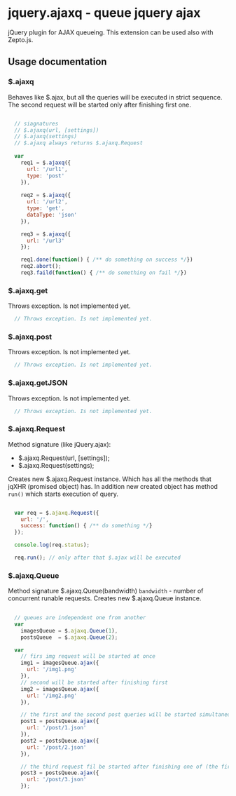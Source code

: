 # jquery.ajaxq - queue jquery ajax

jQuery plugin for AJAX queueing.
This extension can be used also with Zepto.js.

## Usage documentation

### $.ajaxq 

Behaves like $.ajax, but all the queries will be executed in strict sequence.
The second request will be started only after finishing first one.

```javascript

  // siagnatures 
  // $.ajaxq(url, [settings])
  // $.ajaxq(settings)
  // $.ajaxq always returns $.ajaxq.Request
  
  var 
    req1 = $.ajaxq({
      url: '/url1',
      type: 'post'
    }),
    
    req2 = $.ajaxq({
      url: '/url2',
      type: 'get',
      dataType: 'json'
    }),

    req3 = $.ajaxq({
      url: '/url3'
    });

    req1.done(function() { /** do something on success */})
    req2.abort();
    req3.faild(function() { /** do something on fail */})

```

### $.ajaxq.get
Throws exception. Is not implemented yet.

```javascript
  // Throws exception. Is not implemented yet.
```

### $.ajaxq.post
Throws exception. Is not implemented yet.

```javascript
  // Throws exception. Is not implemented yet.
```

### $.ajaxq.getJSON
Throws exception. Is not implemented yet.

```javascript
  // Throws exception. Is not implemented yet.
```

### $.ajaxq.Request

Method signature (like jQuery.ajax):

  - $.ajaxq.Request(url, [settings]);
  - $.ajaxq.Request(settings);

Creates new $.ajaxq.Request instance.
Which has all the methods that jqXHR (promised object) has.
In addition new created object has method `run()` which starts execution of query.

```javascript

  var req = $.ajaxq.Request({
    url: '/',
    success: function() { /** do something */}
  });

  console.log(req.status);

  req.run(); // only after that $.ajax will be executed

```

### $.ajaxq.Queue

Method signature $.ajaxq.Queue(bandwidth)
`bandwidth` - number of concurrent runable requests.
Creates new $.ajaxq.Queue instance.

```javascript
  
  // queues are independent one from another
  var 
    imagesQueue = $.ajaxq.Queue(1),
    postsQueue  = $.ajaxq.Queue(2);

  var 
    // firs img request will be started at once
    img1 = imagesQueue.ajax({
      url: '/img1.png'
    }),
    // second will be started after finishing first
    img2 = imagesQueue.ajax({
      url: '/img2.png'
    }),

    // the first and the second post queries will be started simultaneously
    post1 = postsQueue.ajax({
      url: '/post/1.json'
    }),
    post2 = postsQueue.ajax({
      url: '/post/2.json'
    }),

    // the third request fil be started after finishing one of (the first or the second)
    post3 = postsQueue.ajax({
      url: '/post/3.json'
    });

```
